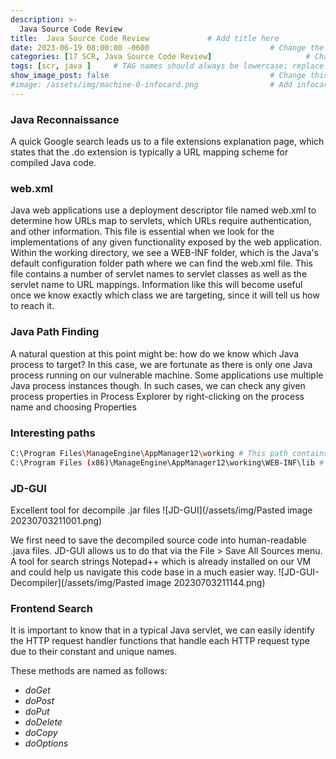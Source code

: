 ```yaml
---
description: >-
  Java Source Code Review
title:  Java Source Code Review             # Add title here
date: 2023-06-19 08:00:00 -0600                           # Change the date to match completion date
categories: [17 SCR, Java Source Code Review]                     # Change Templates to Writeup
tags: [scr, java ]     # TAG names should always be lowercase; replace template with writeup, and add relevant tags
show_image_post: false                                    # Change this to true
#image: /assets/img/machine-0-infocard.png                # Add infocard image here for post preview image
---
```


### Java Reconnaissance
A quick Google search leads us to a file extensions explanation page, which states that the .do extension is typically a URL mapping scheme for compiled Java code.

### web.xml
Java web applications use a deployment descriptor file named web.xml to determine how URLs map to servlets, which URLs require authentication, and other information. This file is essential when we look for the implementations of any given functionality exposed by the web application.
Within the working directory, we see a WEB-INF folder, which is the Java's default configuration folder path where we can find the web.xml file. This file contains a number of servlet names to servlet classes as well as the servlet name to URL mappings. Information like this will become useful once we know exactly which class we are targeting, since it will tell us how to reach it.

### Java Path Finding

A natural question at this point might be: how do we know which Java process to target? In this case, we are fortunate as there is only one Java process running on our vulnerable machine. Some applications use multiple Java process instances though. In such cases, we can check any given process properties in Process Explorer by right-clicking on the process name and choosing Properties

### Interesting paths

```bash
C:\Program Files\ManageEngine\AppManager12\working # This path contains the web.xml file
C:\Program Files (x86)\ManageEngine\AppManager12\working\WEB-INF\lib # This path contains the .java files
```
### JD-GUI
Excellent tool for decompile .jar files
![JD-GUI](/assets/img/Pasted image 20230703211001.png)

We first need to save the decompiled source code into human-readable .java files. JD-GUI allows us to do that via the File > Save All Sources menu. A tool for search strings Notepad++ which is already installed on our VM and could help us navigate this code base in a much easier way.
![JD-GUI-Decompiler](/assets/img/Pasted image 20230703211144.png)


### Frontend Search

It is important to know that in a typical Java servlet, we can easily identify the HTTP request handler functions that handle each HTTP request type due to their constant and unique names.

These methods are named as follows:
-   _doGet_
-   _doPost_
-   _doPut_
-   _doDelete_
-   _doCopy_
-   _doOptions_

